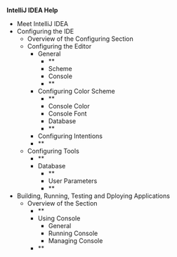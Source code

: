 **IntelliJ IDEA Help**

 - Meet IntelliJ IDEA
 - Configuring the IDE
	 - Overview of the Configuring Section 
	 - Configuring the Editor 
		 - General
			 - **
			 - Scheme
			 - Console 
			 - **
		 - Configuring Color Scheme
			 - **
			 - Console Color 
			 - Console Font
			- Database
			- **
		- Configuring Intentions
		- **
	- Configuring Tools   
		- **
		- Database
			- **
			- User Parameters
			- **
- Building, Running, Testing and Dploying Applications
	- Overview of the Section
		- **
		- Using Console
			- General
			- Running Console
			- Managing Console
		- **

